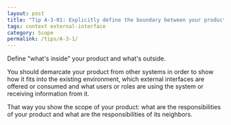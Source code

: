 ```yaml
---
layout: post
title: "Tip A-3-01: Explicitly define the boundary between your product and its environment!"
tags: context external-interface
category: Scope
permalink: /tips/A-3-1/
---
```

Define "what's inside" your product and what's outside.

You should demarcate your product from other systems in order to show how it
fits into the existing environment, which external interfaces are offered or consumed and what users or roles are using the system or receiving information from it.

That way you show the scope of your product: what are the responsibilities
of your product and what are the responsibilities of its neighbors.


